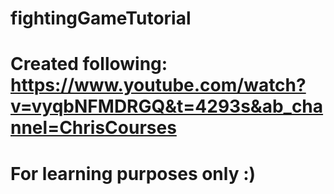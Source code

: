 # fightingGameTutorial

# Created following: https://www.youtube.com/watch?v=vyqbNFMDRGQ&t=4293s&ab_channel=ChrisCourses
# For learning purposes only :)
